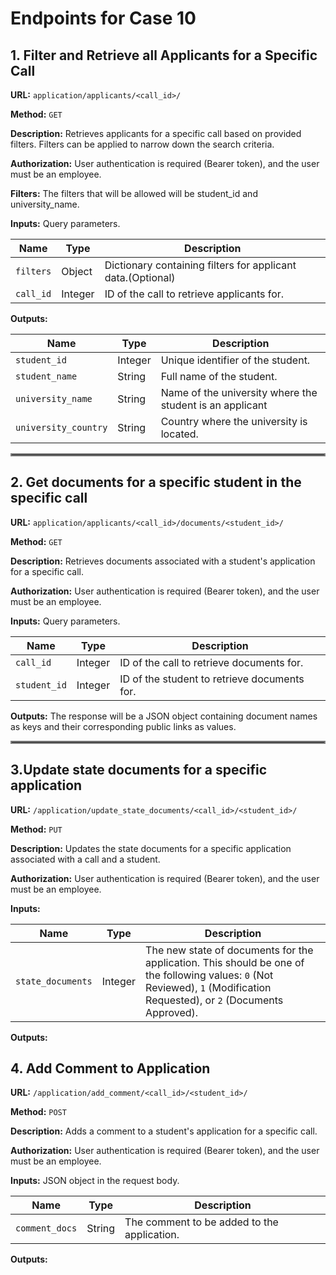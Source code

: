 # Endpoints for Case 10

## 1. Filter and Retrieve all Applicants for a Specific Call

**URL:** `application/applicants/<call_id>/`

**Method:** `GET`

**Description:** Retrieves applicants for a specific call  based on provided filters. Filters can be applied to narrow down the search criteria.

**Authorization:** User authentication is required (Bearer token), and the user must be an employee.

**Filters:** The filters that will be allowed will be student_id and university_name.

**Inputs:** Query parameters.

| Name      | Type   | Description                                                 |
|-----------|--------|-------------------------------------------------------------|
| `filters` | Object | Dictionary containing filters for applicant data.(Optional) |
| `call_id`    | Integer | ID of the call  to retrieve applicants for.                 |

**Outputs:**

| Name                 | Type    | Description                                           |
|----------------------|---------|-------------------------------------------------------|
| `student_id`         | Integer | Unique identifier of the student.                     |
| `student_name`       | String  | Full name of the student.                             |
| `university_name`    | String  | Name of the university where the student is an applicant|
| `university_country` | String  | Country where the university is located.              |
<hr style="border:2px solid grey">


## 2. Get documents for a specific student in the specific call
**URL:** `application/applicants/<call_id>/documents/<student_id>/`

**Method:** `GET`

**Description:** Retrieves documents associated with a student's application for a specific call.

**Authorization:** User authentication is required (Bearer token), and the user must be an employee.

**Inputs:** Query parameters.

| Name         | Type    | Description                                    |
|--------------|---------|------------------------------------------------|
| `call_id`    | Integer | ID of the call to retrieve documents for.      |
| `student_id` | Integer | ID of the student to retrieve documents for.   |

**Outputs:**
The response will be a JSON object containing document names as keys and their corresponding public links as values.

<hr style="border:2px solid grey">

## 3.Update state documents for a specific application

**URL:** `/application/update_state_documents/<call_id>/<student_id>/`

**Method:** `PUT`

**Description:** Updates the state documents for a specific application associated with a call and a student.

**Authorization:** User authentication is required (Bearer token), and the user must be an employee.

**Inputs:** 

| Name              | Type   | Description                                    |
|-------------------|--------|------------------------------------------------|
| `state_documents` | Integer| The new state of documents for the application. This should be one of the following values: `0` (Not Reviewed), `1` (Modification Requested), or `2` (Documents Approved). |

**Outputs:**

## 4. Add Comment to Application

**URL:** `/application/add_comment/<call_id>/<student_id>/`

**Method:** `POST`

**Description:** Adds a comment to a student's application for a specific call.

**Authorization:** User authentication is required (Bearer token), and the user must be an employee.

**Inputs:** JSON object in the request body.

| Name         | Type   | Description                                   |
|--------------|--------|-----------------------------------------------|
| `comment_docs`    | String | The comment to be added to the application.  |

**Outputs:**